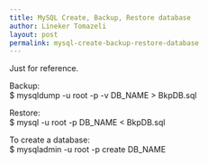 ```yaml
---
title: MySQL Create, Backup, Restore database
author: Lineker Tomazeli
layout: post
permalink: mysql-create-backup-restore-database
---
```

Just for reference.

Backup:  
$ mysqldump -u root -p -v DB_NAME > BkpDB.sql

Restore:  
$ mysql -u root -p DB_NAME < BkpDB.sql

To create a database:  
$ mysqladmin -u root -p create DB_NAME
